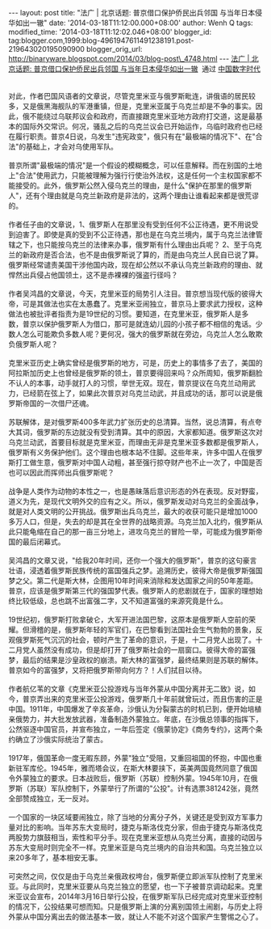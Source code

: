 --- layout: post title: "法广 | 北京话题: 普京借口保护侨民出兵邻国
与当年日本侵华如出一辙" date: '2014-03-18T11:12:00.000+08:00' author:
Wenh Q tags: modified\_time: '2014-03-18T11:12:02.046+08:00'
blogger\_id:
tag:blogger.com,1999:blog-4961947611491238191.post-219643020195090900
blogger\_orig\_url:
http://binaryware.blogspot.com/2014/03/blog-post\_4748.html --- [法广 |
北京话题: 普京借口保护侨民出兵邻国
与当年日本侵华如出一辙](http://feedproxy.google.com/~r/chinadigitaltimes/IyPt/~3/Sud3kUB0SyE/)  通过
[中国数字时代](http://chinadigitaltimes.net/chinese)\
\
\
对此，作者巴国风语者的文章说，尽管克里米亚与俄罗斯毗连，讲俄语的居民较多，又是俄黑海舰队的军港重镇，但是，克里米亚属于乌克兰却是不争的事实。因此，俄不能绕过乌联邦议会和政府，而直接跟克里米亚地方政府打交道，这是最基本的国际外交常识。何况，骚乱之后的乌克兰议会已开始运作，乌临时政府也已经在履行职责。普京4日说，乌发生"违宪政变"，俄只有在"最极端的情况下"、在"合法"的基础上，才会对乌使用军队。\
\
普京所谓"最极端的情况"是一个假设的模糊概念，可以任意解释。而在别国的土地上"合法"使用武力，只能被理解为强行行使治外法权，这是任何一个主权国家都不能接受的。此外，俄罗斯公然入侵乌克兰的理由，是什么"保护在那里的俄罗斯人"，还有个理由就是乌克兰新政府是非法的，这两个理由让谁看起来都是很荒谬的。\
\
作者任子由的文章说，1、俄罗斯人在那里没有受到任何不公正待遇，更不用说受到迫害了。即使是真的受到不公正待遇，那也是在乌克兰境内，属于乌克兰法律管辖之下，也只能按乌克兰的法律来办事，俄罗斯有什么理由出兵呢？
2、至于乌克兰的新政府是否合法，也不是由俄罗斯说了算的，而是由乌克兰人民自已说了算。俄罗斯经常谴责美国干涉他国内政，现在却公然以不承认乌克兰新政府的理由、就悍然出兵侵占他国领土，这不是赤裸裸的强盗行径吗？\
\
作者吴鸿昌的文章说，今天，克里米亚的局势引人注目。普京想当现代版的彼得大帝，可是其做法也实在太愚蠢了。克里米亚闹独立，普京马上要求武力授权，这种做法也被批评者指责为是19世纪的习惯。要知道，在克里米亚，俄罗斯人是多数，普京以保护俄罗斯人为借口，那可是就连幼儿园的小孩子都不相信的鬼话。少数人怎么可能欺负多数人呢？更何况，强大的俄罗斯就在旁边，乌克兰人怎么敢欺负俄罗斯人呢？\
\
克里米亚历史上确实曾经是俄罗斯的地方，可是，历史上的事情多了去了，美国的阿拉斯加历史上也曾经是俄罗斯的领土，普京要得回来吗？众所周知，俄罗斯翻脸不认人的本事，动手就打人的习惯，举世无双。现在，普京提议在乌克兰动用武力，已经箭在弦上了，如果此次普京对乌克兰动武，并且成功的话，那可以说是俄罗斯帝国的一次借尸还魂。\
\
苏联解体，是对俄罗斯400多年武力扩张历史的总清算。当然，说总清算，有点夸大其词，俄罗斯的东边就没有受到清算。其中的原因，大家都知道。俄罗斯这次对乌克兰动武，首要目标就是克里米亚，而理由无非是克里米亚多数都是俄罗斯人，俄罗斯有义务保护他们。这个理由也根本站不住脚。这些年来，许多中国人在俄罗斯打工做生意，俄罗斯对中国人动粗，甚至强行掠夺财产也不止一次了，中国是否也可以因此而挥师出兵俄罗斯呢？\
\
战争是人类作为动物的本性之一，也是愚昧落后意识形态的外在表现。反对野蛮，道义为先，是现代文明外交的应有之义。所以，俄罗斯发动对乌克兰的全面战争，就是对人类文明的公开挑战。俄罗斯出兵乌克兰，最大的收获可能只是增加1000多万人口，但是，失去的却是其在全世界的战略资源。乌克兰加入北约，俄罗斯从此只能龟缩在自己的那一亩三分地上，进攻乌克兰的冒险一举，可能成为俄罗斯帝国的最后闭幕式。\
\
吴鸿昌的文章又说，"给我20年时间，还你一个强大的俄罗斯"，普京的这句豪言壮语，浸透着俄罗斯民族传统的富国强兵之梦。追溯历史，彼得大帝是俄罗斯强国梦之父。第二代是斯大林，企图用10年时间来消除和发达国家之间的50年差距。普京，应该是俄罗斯第三代的强国梦代表。俄罗斯人的悲剧就在于，国家的理想始终比较低级，总也跳不出富强二字，又不知道富强的来源究竟是什么。\
\
19世纪初，俄罗斯打败拿破仑，大军开进法国巴黎，这原本是俄罗斯人空前的荣耀。但滑稽的是，俄罗斯年轻的军官们，在巴黎看到法国社会生气勃勃的景象，反观俄罗斯死气沉沉的社会，顿时产生了革命的意识，于是，十二月党人出现了。十二月党人虽然没有成功，但是却打开了俄罗斯社会的一扇窗口。彼得大帝的富强梦，最后的结果是沙皇政权的崩溃。斯大林的富强梦，最终结果则是苏联的解体。普京如今的富强梦，又将把俄罗斯带向何方？！人们拭目以待。\
\
作者航亿苇的文章《克里米亚公投游戏与当年外蒙从中国分离并无二致》说，如今，普京弄出来的克里米亚公投游戏，俄罗斯几十年前就曾玩过，而且伤害的正是中国。1911年，中国爆发了辛亥革命，沙俄认为分裂蒙古的时机已到，便开始培植亲俄势力，并大批发放武器，准备制造外蒙独立。年底，在沙俄总领事的指挥下，公然驱逐中国官员，并宣布独立，一年后签定《俄蒙协定》《商务专约》，这两个条约确立了沙俄实际统治了蒙古。\
\
1917年，俄国革命一度无暇东顾，外蒙"独立"受阻，又重回祖国的怀抱，中国也重新驻军库伦。1945年，雅而塔会议，在斯大林要挟下，英美两国竟然同意了俄国令外蒙独立的要求。日本战败后，俄罗斯（苏联）控制外蒙。1945年10月，在俄罗斯（苏联）军队控制下，外蒙举行了所谓的"公投"。计有选票381242张，竟然全部赞成独立，无一反对。\
\
一个国家的一块区域要闹独立，除了当地的分离分子外，关键还是受到双方军事力量对比的影响。当年苏东大变局时，捷克与斯洛伐克分家，但由于捷克与斯洛伐克两股势力旗鼓相当，索性和平分手。现在克里米亚想从乌克兰分离，直接的动因与苏东大变局时则完全不一样。克里米亚是乌克兰境内的自治共和国。乌克兰独立以来20多年了，基本相安无事。\
\
可突然之间，仅仅是由于乌克兰亲俄政权垮台，俄罗斯便立即派军队控制了克里米亚。与此同时，克里米亚要从乌克兰独立的愿望，也一下子被普京调动起来。克里米亚议会宣布，2014年3月16日举行公投，在俄罗斯军队已经完成对克里米亚控制的情况下，公投结果可想而知。只是俄罗斯上演的分离别国领土闹剧，与历史上将外蒙从中国分离出去的做法基本一致，就让人不能不对这个国家产生警惕之心了。
